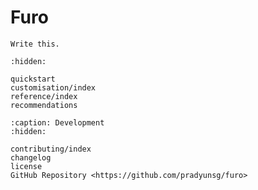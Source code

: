 # Furo

```{todo}
Write this.
```

```{toctree}
:hidden:

quickstart
customisation/index
reference/index
recommendations
```

```{toctree}
:caption: Development
:hidden:

contributing/index
changelog
license
GitHub Repository <https://github.com/pradyunsg/furo>
```
